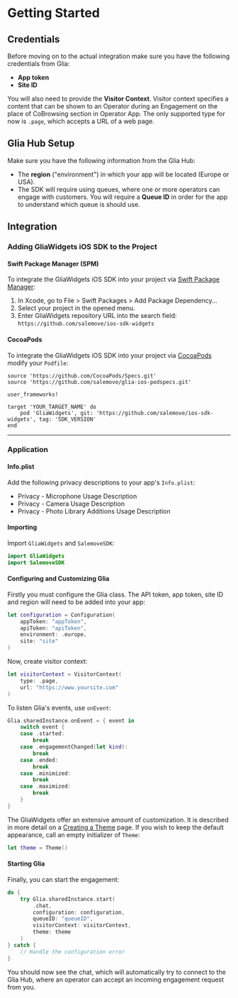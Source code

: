 
[order]: # (2)
# Getting Started

## Credentials
Before moving on to the actual integration make sure you have the following credentials from Glia:
* **App token**
* **Site ID**

You will also need to provide the **Visitor Context**. Visitor context specifies a content that can be shown to an Operator during an Engagement on the place of CoBrowsing section in Operator App. The only supported type for now is `.page`, which accepts a URL of a web page.

## Glia Hub Setup
Make sure you have the following information from the Glia Hub:
* The **region** ("environment") in which your app will be located (Europe or USA).
* The SDK will require using queues, where one or more operators can engage with customers. You will require a **Queue ID** in order for the app to understand which queue is should use.

## Integration

### Adding GliaWidgets iOS SDK to the Project

#### Swift Package Manager (SPM)
To integrate the GliaWidgets iOS SDK into your project via [Swift Package Manager](https://swift.org/package-manager/):
1. In Xcode, go to File > Swift Packages > Add Package Dependency...
2. Select your project in the opened menu.
3. Enter GliaWidgets repository URL into the search field:
`https://github.com/salemove/ios-sdk-widgets`

#### CocoaPods
To integrate the GliaWidgets iOS SDK into your project via [CocoaPods](https://cocoapods.org/) modify your `Podfile`:
```
source 'https://github.com/CocoaPods/Specs.git'
source 'https://github.com/salemove/glia-ios-podspecs.git'

user_frameworks!

target 'YOUR_TARGET_NAME' do
    pod 'GliaWidgets', git: 'https://github.com/salemove/ios-sdk-widgets', tag: 'SDK_VERSION'
end

```

------------


### Application

#### Info.plist
Add the following privacy descriptions to your app's `Info.plist`:
- Privacy - Microphone Usage Description
- Privacy - Camera Usage Description
- Privacy - Photo Library Additions Usage Description

#### Importing
Import `GliaWidgets` and `SalemoveSDK`:
```swift
import GliaWidgets
import SalemoveSDK
```

#### Configuring and Customizing Glia
Firstly you must configure the Glia class.
The API token, app token, site ID and region will need to be added into your app:
```swift
let configuration = Configuration(
    appToken: "appToken",
    apiToken: "apiToken",
    environment: .europe,
    site: "site"
)
```

Now, create visitor context:
```swift
let visitorContext = VisitorContext(
    type: .page,
    url: "https://www.yoursite.com"
)
```

To listen Glia's events, use `onEvent`:
```swift
Glia.sharedInstance.onEvent = { event in
    switch event {
    case .started:
        break
    case .engagementChanged(let kind):
        break
    case .ended:
        break
    case .minimized:
        break
    case .maximized:
        break
    }
}
```

The GliaWidgets offer an extensive amount of customization. It is described in more detail on a [Creating a Theme](creating-a-theme) page. If you wish to keep the default appearance, call an empty initializer of `Theme`:
```swift
let theme = Theme()
```

#### Starting Glia
Finally, you can start the engagement:
```swift
do {
    try Glia.sharedInstance.start(
        .chat,
        configuration: configuration,
        queueID: "queueID",
        visitorContext: visitorContext,
        theme: theme
    )
} catch {
    // Handle the configuration error
}
```

You should now see the chat, which will automatically try to connect to the Glia Hub, where an operator can accept an incoming engagement request from you.
